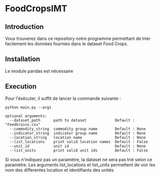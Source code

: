 # FoodCropsIMT

## Introduction

Vous trouverez dans ce repository notre programme permettant de trier facilement les données fournies dans le dataset Food Crops.

## Installation
Le module pandas est nécessaire

## Execution
Pour l'éxécuter, il suffit de lancer la commande suivante :
```
python main.py --args

optional arguments:
  --dataset_path      path to dataset             Default : "FeedGrains.csv"
  --commodity_string  commodity group name        Default : None
  --indicator_string  indicator group name        Default : None
  --location_string   location name               Default : None
  --list_locations    print valid location names  Default : False
  --unit_id           unit id                     Default : None
  --list_units        print valid unit ids        Default : False
```
Si vous n'indiquez pas un paramètre, la dataset ne sera pas trié selon ce paramètre.
Les arguments list_locations et list_units permettent de voir les nom des differentes location et identifiants des unités
